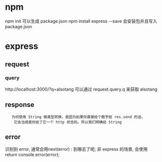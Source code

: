 # npm

npm init 可以生成 package.json
npm install express --save 会安装包并且写入 package.json

# express

## request

### query

http://localhost:3000/?q=alsotang 可以通过 request.query.q 来获取 alsotang

## response

       为何使用 String 做类型转换，是因为如果你直接给个数字给 res.send 的话，
        它会当成是你给了它一个 http 状态码，所以我们明确给 String

## error

识别到 error, 通常会用next(error) : 到哪去了呢;
非 express 的场景, 会使用 return console.error(error);


